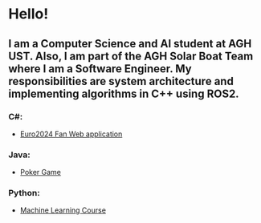 # Hello!

## I am a Computer Science and AI student at AGH UST. Also, I am part of the AGH Solar Boat Team where I am a Software Engineer. My responsibilities are system architecture and implementing algorithms in C++ using ROS2.

### C#:
* [Euro2024 Fan Web application](https://github.com/przemekdomagala/Euro2024FanApp)

### Java:
* [Poker Game](https://github.com/przemekdomagala/Poker-JavaNIO)

### Python:
* [Machine Learning Course](https://github.com/przemekdomagala/ml_course)









